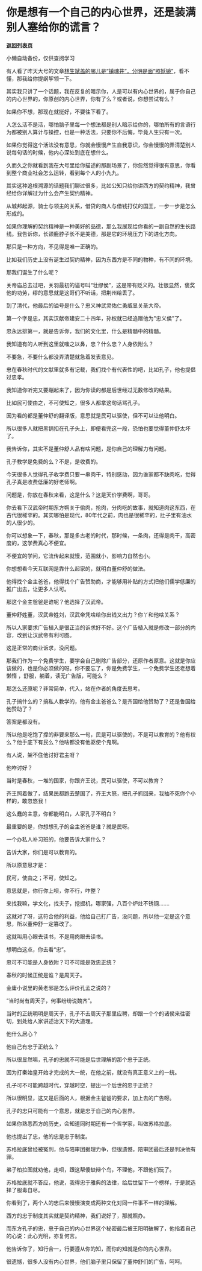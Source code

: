 # 你是想有一个自己的内心世界，还是装满别人塞给你的谎言？

[**返回列表页**](/gzh/记忆承载3)

小懒自动备份，仅供查阅学习

有人看了昨天大号的文章[林生斌盖的哪儿是“镇魂井”，分明是面“照妖镜”](http://mp.weixin.qq.com/s?__biz=MzU0MjYwNDU2Mw==&mid=2247499822&idx=1&sn=dce4b73a7d368fde1fb60000649a2338&chksm=fb1aac52cc6d254487117084166ef924856613f52470476dac6228e18db5ee8700e59ed5e643&scene=21#wechat_redirect)，看不懂，那我给你提纲挈领一下。

  

其实我只讲了一个话题，我在反复的暗示你，人是可以有内心世界的，属于你自己的内心世界的，你原创的内心世界，你有了么？或者说，你想尝试有么？  

  

如果你不想，那现在就挺好，不要往下看了。  

  

人怎么活不是活，哪怕脑子里每一个想法都是别人暗示给你的，哪怕所有的言语行为都被别人算计与操控，也是一种活法，只要你不后悔，毕竟人生只有一次。

  

如果你觉得这个活法没有意思，你就会慢慢产生自我意识，你会慢慢的弄清楚别人说每句话的时候，他内心深处到底在想什么。  

  

久而久之你就看到我在大号里给你描述的那副场景了，你忽然觉得很有意思，你看到整个商业社会怎么运转，看到每个人的小九九。  

  

其实这种追根溯源的话题我们聊过很多，比如公知只给你讲西方的契约精神，我曾经给你详解过为什么会产生契约精神。

  

从城邦起源，骑士与领主的关系，借贷的商人与借钱打仗的国王，一步一步是怎么形成的。

  

如果你理解的契约精神是一种美好的品德，那么我展现给你看的一副自然的生长路线。我告诉你，长颈鹿脖子长不是美德，那是它的环境压力下的进化方向。  

  

那只是一种方向，不见得是唯一正确的。

  

比如我们历史上没有诞生过契约精神，因为东西方是不同的物种，有不同的环境。  

  

那我们诞生了什么呢？  

  

关帝庙总去过吧，关羽最初的谥号叫“壮缪侯”，这是带有贬义的。壮很显然，褒奖他的功劳，缪的意思就是这哥们不听话，把荆州给丢了。

  

到了清代，他最后的谥号是什么？忠义神武灵佑仁勇威显关圣大帝。

  

第一个字是忠，其实汉献帝建安二十四年，孙权就已经追赠他为"忠义侯"了。

  

忠永远排第一，就是告诉你，我们的文化里，什么是精髓中的精髓。  

  

我知道有的人听到这里就嗤之以鼻，忠？什么忠？人身依附么？  

  

不要急，不要什么都没弄清楚就急着发表意见。

  

忠在春秋时代的文献里就多有记载，我们找个有代表性的吧，比如孔子，他也提倡过忠孝。  

  

我知道你听完又要蹦起来了，因为你读的都是后世经过无数修改的结果。  

  

比如民可使由之，不可使知之，很多人都拿这句话骂孔子。

  

因为看的都是董仲舒的翻译版，意思就是民可以驱使，但不可以让他明白。

  

所以很多人就把黑锅扣在孔子头上，即便看完这一段，恐怕也要觉得董仲舒太坏了。  

  

我告诉你，其实不是董仲舒人品有啥问题，是你自己的理解力有问题。  

  

孔子教学是免费的么？不是，是收费的。  

  

今天很多人觉得孔子收学费只要一串肉干，特别感动，因为谁家都不缺肉吃，觉得孔子真是收费低廉的好老师啊。

  

问题是，你放在春秋来看，这是什么？这是天价学费啊，哥哥。

  

你去看下汉武帝时期东方朔关于偷肉，抢肉，分肉吃的故事，就知道肉这东西，在古代很稀罕的。其实哪怕是现代，80年代之前，肉也是很稀罕的，肚子里有油水的人很少的。  

  

你可以想象一下，春秋，那是多古老的时代，那时候，一条肉，还得是肉干，高密度的，这学费真心不便宜。

  

不便宜的学问，它流传起来就慢，范围就小，影响力自然也小。

  

你想想看今天互联网是靠什么起家的，就明白董仲舒的做法。

  

他得找个金主爸爸，他得找个广告赞助商，才能够用补贴的方式把他们儒学低廉的推广出去，让更多人认可。

  

那这个金主爸爸是谁呢？他选择了汉武帝。  

  

董仲舒姓董，汉武帝姓刘，汉武帝凭啥给你出钱又出力？你丫和他啥关系？  

  

所以人家要求广告植入是很正当的诉求好不好。这个广告植入就是修改一部分的内容，改到让汉武帝有利可图。  

  

这是正常的商业诉求，没问题。

  

那我们作为一个免费学生，要学会自己剔除广告部分，还原作者原意。这就是你应该做的，也是你必须做的呀。你不要忘了，你是免费学生，一个免费学生还老想着懒惰
，舒服，躺着，读无广告版，可能么？

  

那怎么还原呢？非常简单，代入，站在作者的角度去思考。  

  

孔子搞什么的？搞私人教学的，他有金主爸爸么？是齐国给他赞助了？还是鲁国给他赞助了？  

  

答案是都没有。

  

所以他是吃饱了撑的非要来那么一句，民是可以驱使的，不是可以教育的？他有权么？他手底下有民么？他啥都没有他驱使个鬼啊。

  

有人说，架不住他讨好君主呀？

  

他咋讨好？

  

当时是春秋，一堆的国家，你跟齐王说，民可以驱使，不可以教育？  

  

齐王照着做了，结果民都跑去楚国了，齐王大怒，把孔子抓回来，我抽不死你个小样的，敢忽悠我！

  

这么蠢的主意，你都能明白，人家孔子不明白？  

  

最重要的是，你想想孔子的金主爸爸是谁？就是民呀。  

  

一个办私人补习班的，他要告诉大家什么？

  

告诉大家，你们是可以教育的。

  

所以原意思才是：

  

民可，使由之；不可，使知之。

  

意思就是，你行你上呗，你不行，咋整？

  

来找我嘛，学文化，找夫子，挖掘机，哪家强，八百个炉灶不锈钢.......  

  

这就对了呀，这符合他的利益，他给自己打广告，没问题，所以他一定是这个意思，所以董仲舒一定篡改了。

  

这就叫用心眼去读书，不是用肉眼去读书。  

  

想明白这点，你去看“忠”。  

  

忠可不可能是人身依附？可不可能是效忠正统？

  

春秋的时候正统是谁？是周天子。

  

金庸小说里的黄老邪是怎么评价孔孟之说的？  

  

“当时尚有周天子，何事纷纷说魏齐”。

  

当时的正统明明是周天子，孔子不去周天子那里应聘，却跟一个个的诸侯来往密切，到处给人家讲述治天下的大道理。

  

他什么居心？

  

他自己有忠于正统么？  

  

所以很显然嘛，孔子的忠就不可能是后世理解的那个忠于正统。

  

因为打秦始皇开始才完成的大一统，在他之前，就没有真正意义上的一统。

  

孔子可不可能跨越时代，穿越时空，提出一个后世的忠于正统？

  

所以很明显，这又是后面的人，根据金主爸爸的要求，加上去的广告呀。  

  

孔子的忠只可能有一个意思，就是忠于自己的内心世界。  

  

如果你熟悉西方的历史，会知道同时期还有一个哲学家，叫做苏格拉底。  

  

他也提出了忠，他的忠是忠于制度。

  

苏格拉底曾经被冤判，他与陪审团据理力争，但很遗憾，陪审团最后还是判决他有罪。  

  

弟子柏拉图就劝他，走呗，跟这帮傻缺辩个鸟，不理他，不跟他们玩了。  

  

苏格拉底就不答应，他说，我得忠于雅典的法律，给后世留下一个榜样，于是就选择了服毒自尽。

  

你看到了，两个人的忠后来慢慢演变成两种文化对同一件事不一样的理解。

  

西方的忠于制度其实就是契约精神，我们说好了，那就照办。

  

而东方孔子的忠，忠于自己的内心世界这个秘密最后被王阳明破解了，他指着自己的心说：此心光明，亦复何言。

  

他告诉你了，知行合一，行要遵从你的知，而你的知就是你的内心世界。  

  

很遗憾，很多人没有内心世界，他们脑子里只保留了董仲舒们的广告，呵呵。

